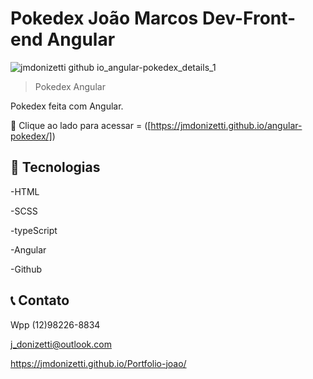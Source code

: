 # Pokedex João Marcos Dev-Front-end Angular


![jmdonizetti github io_angular-pokedex_details_1](https://github.com/user-attachments/assets/e9e38482-6af0-4b40-922b-6f29a5ec4a40)



> Pokedex Angular

Pokedex feita com Angular.

🔗 Clique ao lado para acessar = ([https://jmdonizetti.github.io/angular-pokedex/])



## 🔧 Tecnologias

-HTML

-SCSS

-typeScript

-Angular

-Github

## 📞 Contato

Wpp (12)98226-8834

j_donizetti@outlook.com

https://jmdonizetti.github.io/Portfolio-joao/
